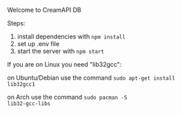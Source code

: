 Welcome to CreamAPI DB

Steps:

1) install dependencies with <code>npm install</code>
2) set up .env file
3) start the server with <code>npm start</code>

If you are on Linux you need "lib32gcc":

on Ubuntu/Debian use the command <code>sudo apt-get install lib32gcc1</code>

on Arch use the command <code>sudo pacman -S lib32-gcc-libs</code>